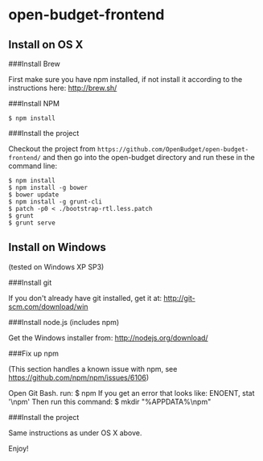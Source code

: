 open-budget-frontend
====================

Install on OS X
---------------

###Install Brew

First make sure you have npm installed, if not install it according to the instructions here: http://brew.sh/

###Install NPM

    $ npm install
    
###Install the project

Checkout the project from ```https://github.com/OpenBudget/open-budget-frontend/``` and then go into the open-budget directory and run these in the command line:

    $ npm install
    $ npm install -g bower
    $ bower update
    $ npm install -g grunt-cli
    $ patch -p0 < ./bootstrap-rtl.less.patch
    $ grunt
    $ grunt serve
 

Install on Windows
------------------
(tested on Windows XP SP3)

###Install git

If you don't already have git installed, get it at: http://git-scm.com/download/win

###Install node.js (includes npm)

Get the Windows installer from: http://nodejs.org/download/

###Fix up npm

(This section handles a known issue with npm, see https://github.com/npm/npm/issues/6106)

Open Git Bash. run:
    $ npm
If you get an error that looks like:
    ENOENT, stat '<some directory>\npm'
Then run this command:
    $ mkdir "%APPDATA%\npm"

###Install the project

Same instructions as under OS X above.

Enjoy!
